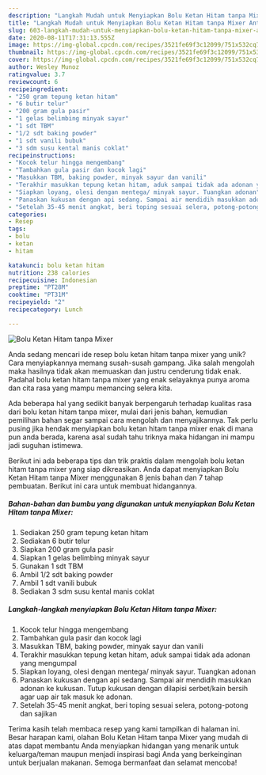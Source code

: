 ```yaml
---
description: "Langkah Mudah untuk Menyiapkan Bolu Ketan Hitam tanpa Mixer Anti Gagal"
title: "Langkah Mudah untuk Menyiapkan Bolu Ketan Hitam tanpa Mixer Anti Gagal"
slug: 603-langkah-mudah-untuk-menyiapkan-bolu-ketan-hitam-tanpa-mixer-anti-gagal
date: 2020-08-11T17:31:13.555Z
image: https://img-global.cpcdn.com/recipes/3521fe69f3c12099/751x532cq70/bolu-ketan-hitam-tanpa-mixer-foto-resep-utama.jpg
thumbnail: https://img-global.cpcdn.com/recipes/3521fe69f3c12099/751x532cq70/bolu-ketan-hitam-tanpa-mixer-foto-resep-utama.jpg
cover: https://img-global.cpcdn.com/recipes/3521fe69f3c12099/751x532cq70/bolu-ketan-hitam-tanpa-mixer-foto-resep-utama.jpg
author: Wesley Munoz
ratingvalue: 3.7
reviewcount: 6
recipeingredient:
- "250 gram tepung ketan hitam"
- "6 butir telur"
- "200 gram gula pasir"
- "1 gelas belimbing minyak sayur"
- "1 sdt TBM"
- "1/2 sdt baking powder"
- "1 sdt vanili bubuk"
- "3 sdm susu kental manis coklat"
recipeinstructions:
- "Kocok telur hingga mengembang"
- "Tambahkan gula pasir dan kocok lagi"
- "Masukkan TBM, baking powder, minyak sayur dan vanili"
- "Terakhir masukkan tepung ketan hitam, aduk sampai tidak ada adonan yang mengumpal"
- "Siapkan loyang, olesi dengan mentega/ minyak sayur. Tuangkan adonan"
- "Panaskan kukusan dengan api sedang. Sampai air mendidih masukkan adonan ke kukusan. Tutup kukusan dengan dilapisi serbet/kain bersih agar uap air tak masuk ke adonan."
- "Setelah 35-45 menit angkat, beri toping sesuai selera, potong-potong dan sajikan"
categories:
- Resep
tags:
- bolu
- ketan
- hitam

katakunci: bolu ketan hitam 
nutrition: 238 calories
recipecuisine: Indonesian
preptime: "PT28M"
cooktime: "PT31M"
recipeyield: "2"
recipecategory: Lunch

---
```



![Bolu Ketan Hitam tanpa Mixer](https://img-global.cpcdn.com/recipes/3521fe69f3c12099/751x532cq70/bolu-ketan-hitam-tanpa-mixer-foto-resep-utama.jpg)

Anda sedang mencari ide resep bolu ketan hitam tanpa mixer yang unik? Cara menyiapkannya memang susah-susah gampang. Jika salah mengolah maka hasilnya tidak akan memuaskan dan justru cenderung tidak enak. Padahal bolu ketan hitam tanpa mixer yang enak selayaknya punya aroma dan cita rasa yang mampu memancing selera kita.



Ada beberapa hal yang sedikit banyak berpengaruh terhadap kualitas rasa dari bolu ketan hitam tanpa mixer, mulai dari jenis bahan, kemudian pemilihan bahan segar sampai cara mengolah dan menyajikannya. Tak perlu pusing jika hendak menyiapkan bolu ketan hitam tanpa mixer enak di mana pun anda berada, karena asal sudah tahu triknya maka hidangan ini mampu jadi suguhan istimewa.


Berikut ini ada beberapa tips dan trik praktis dalam mengolah bolu ketan hitam tanpa mixer yang siap dikreasikan. Anda dapat menyiapkan Bolu Ketan Hitam tanpa Mixer menggunakan 8 jenis bahan dan 7 tahap pembuatan. Berikut ini cara untuk membuat hidangannya.

<!--inarticleads1-->

##### Bahan-bahan dan bumbu yang digunakan untuk menyiapkan Bolu Ketan Hitam tanpa Mixer:

1. Sediakan 250 gram tepung ketan hitam
1. Sediakan 6 butir telur
1. Siapkan 200 gram gula pasir
1. Siapkan 1 gelas belimbing minyak sayur
1. Gunakan 1 sdt TBM
1. Ambil 1/2 sdt baking powder
1. Ambil 1 sdt vanili bubuk
1. Sediakan 3 sdm susu kental manis coklat




<!--inarticleads2-->

##### Langkah-langkah menyiapkan Bolu Ketan Hitam tanpa Mixer:

1. Kocok telur hingga mengembang
1. Tambahkan gula pasir dan kocok lagi
1. Masukkan TBM, baking powder, minyak sayur dan vanili
1. Terakhir masukkan tepung ketan hitam, aduk sampai tidak ada adonan yang mengumpal
1. Siapkan loyang, olesi dengan mentega/ minyak sayur. Tuangkan adonan
1. Panaskan kukusan dengan api sedang. Sampai air mendidih masukkan adonan ke kukusan. Tutup kukusan dengan dilapisi serbet/kain bersih agar uap air tak masuk ke adonan.
1. Setelah 35-45 menit angkat, beri toping sesuai selera, potong-potong dan sajikan




Terima kasih telah membaca resep yang kami tampilkan di halaman ini. Besar harapan kami, olahan Bolu Ketan Hitam tanpa Mixer yang mudah di atas dapat membantu Anda menyiapkan hidangan yang menarik untuk keluarga/teman maupun menjadi inspirasi bagi Anda yang berkeinginan untuk berjualan makanan. Semoga bermanfaat dan selamat mencoba!
